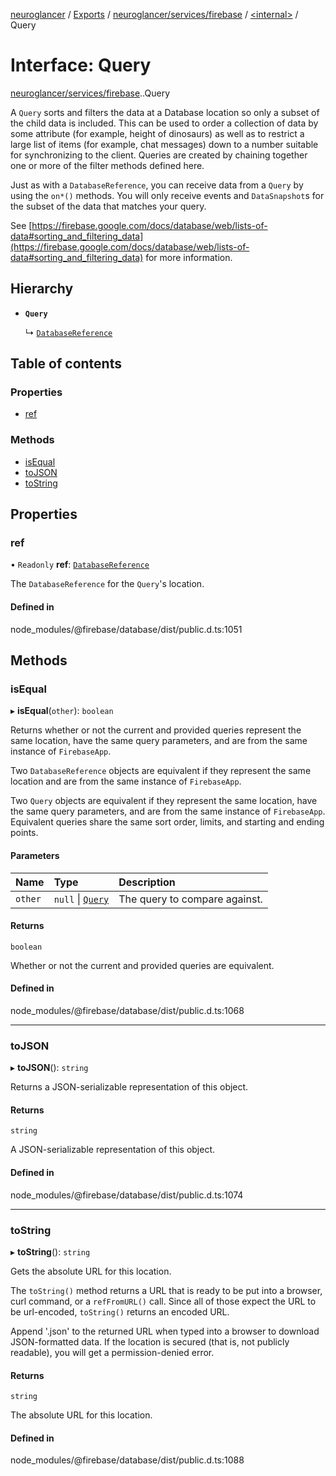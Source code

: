 [neuroglancer](../README.md) / [Exports](../modules.md) / [neuroglancer/services/firebase](../modules/neuroglancer_services_firebase.md) / [<internal\>](../modules/neuroglancer_services_firebase._internal_.md) / Query

# Interface: Query

[neuroglancer/services/firebase](../modules/neuroglancer_services_firebase.md).[<internal>](../modules/neuroglancer_services_firebase._internal_.md).Query

A `Query` sorts and filters the data at a Database location so only a subset
of the child data is included. This can be used to order a collection of
data by some attribute (for example, height of dinosaurs) as well as to
restrict a large list of items (for example, chat messages) down to a number
suitable for synchronizing to the client. Queries are created by chaining
together one or more of the filter methods defined here.

Just as with a `DatabaseReference`, you can receive data from a `Query` by using the
`on*()` methods. You will only receive events and `DataSnapshot`s for the
subset of the data that matches your query.

See [https://firebase.google.com/docs/database/web/lists-of-data#sorting_and_filtering_data](https://firebase.google.com/docs/database/web/lists-of-data#sorting_and_filtering_data)
for more information.

## Hierarchy

- **`Query`**

  ↳ [`DatabaseReference`](neuroglancer_services_firebase._internal_.DatabaseReference.md)

## Table of contents

### Properties

- [ref](neuroglancer_services_firebase._internal_.Query.md#ref)

### Methods

- [isEqual](neuroglancer_services_firebase._internal_.Query.md#isequal)
- [toJSON](neuroglancer_services_firebase._internal_.Query.md#tojson)
- [toString](neuroglancer_services_firebase._internal_.Query.md#tostring)

## Properties

### ref

• `Readonly` **ref**: [`DatabaseReference`](neuroglancer_services_firebase._internal_.DatabaseReference.md)

The `DatabaseReference` for the `Query`'s location.

#### Defined in

node_modules/@firebase/database/dist/public.d.ts:1051

## Methods

### isEqual

▸ **isEqual**(`other`): `boolean`

Returns whether or not the current and provided queries represent the same
location, have the same query parameters, and are from the same instance of
`FirebaseApp`.

Two `DatabaseReference` objects are equivalent if they represent the same location
and are from the same instance of `FirebaseApp`.

Two `Query` objects are equivalent if they represent the same location,
have the same query parameters, and are from the same instance of
`FirebaseApp`. Equivalent queries share the same sort order, limits, and
starting and ending points.

#### Parameters

| Name | Type | Description |
| :------ | :------ | :------ |
| `other` | ``null`` \| [`Query`](neuroglancer_services_firebase._internal_.Query.md) | The query to compare against. |

#### Returns

`boolean`

Whether or not the current and provided queries are equivalent.

#### Defined in

node_modules/@firebase/database/dist/public.d.ts:1068

___

### toJSON

▸ **toJSON**(): `string`

Returns a JSON-serializable representation of this object.

#### Returns

`string`

A JSON-serializable representation of this object.

#### Defined in

node_modules/@firebase/database/dist/public.d.ts:1074

___

### toString

▸ **toString**(): `string`

Gets the absolute URL for this location.

The `toString()` method returns a URL that is ready to be put into a
browser, curl command, or a `refFromURL()` call. Since all of those expect
the URL to be url-encoded, `toString()` returns an encoded URL.

Append '.json' to the returned URL when typed into a browser to download
JSON-formatted data. If the location is secured (that is, not publicly
readable), you will get a permission-denied error.

#### Returns

`string`

The absolute URL for this location.

#### Defined in

node_modules/@firebase/database/dist/public.d.ts:1088
